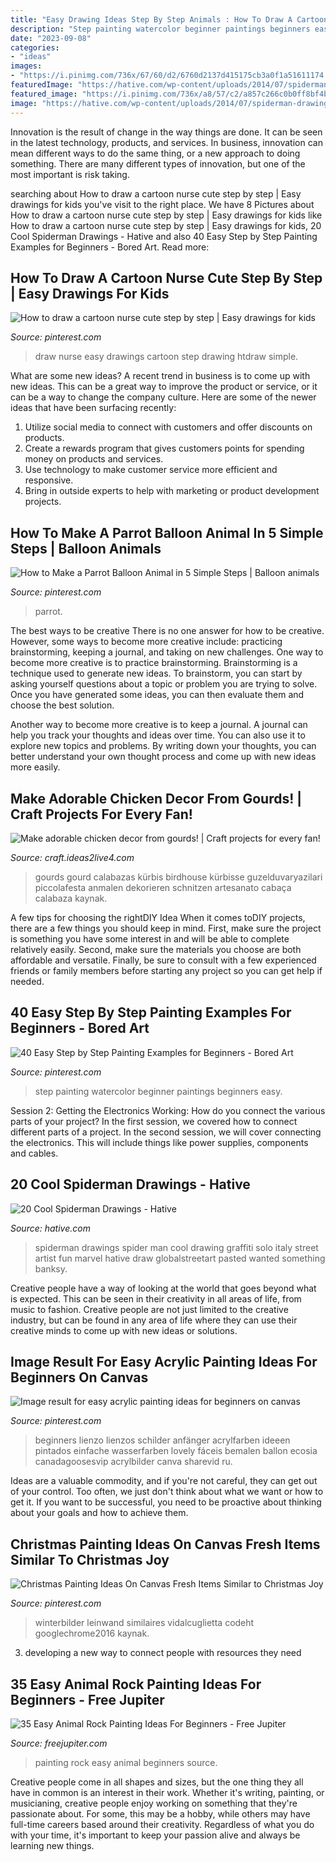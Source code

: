 ```yaml
---
title: "Easy Drawing Ideas Step By Step Animals : How To Draw A Cartoon Nurse Cute Step By Step"
description: "Step painting watercolor beginner paintings beginners easy"
date: "2023-09-08"
categories:
- "ideas"
images:
- "https://i.pinimg.com/736x/67/60/d2/6760d2137d415175cb3a0f1a51611174.jpg"
featuredImage: "https://hative.com/wp-content/uploads/2014/07/spiderman-drawings/3-spiderman-drawings.jpg"
featured_image: "https://i.pinimg.com/736x/a8/57/c2/a857c266c0b0ff8bf4b889c89234bac5.jpg"
image: "https://hative.com/wp-content/uploads/2014/07/spiderman-drawings/3-spiderman-drawings.jpg"
---
```



Innovation is the result of change in the way things are done. It can be seen in the latest technology, products, and services. In business, innovation can mean different ways to do the same thing, or a new approach to doing something. There are many different types of innovation, but one of the most important is risk taking.

	

		
searching about How to draw a cartoon nurse cute step by step | Easy drawings for kids you've visit to the right place. We have 8 Pictures about How to draw a cartoon nurse cute step by step | Easy drawings for kids like How to draw a cartoon nurse cute step by step | Easy drawings for kids, 20 Cool Spiderman Drawings - Hative and also 40 Easy Step by Step Painting Examples for Beginners - Bored Art. Read more:
		
    
## How To Draw A Cartoon Nurse Cute Step By Step | Easy Drawings For Kids

<img loading=lazy src="https://i.pinimg.com/736x/a8/57/c2/a857c266c0b0ff8bf4b889c89234bac5.jpg" onerror="this.onerror=null;this.src='https://tse1.mm.bing.net/th?id=OIP.z_TCkil2T_25Bd2HSlHpNQHaEi&amp;pid=15.1';" alt="How to draw a cartoon nurse cute step by step | Easy drawings for kids">

_Source: pinterest.com_

>draw nurse easy drawings cartoon step drawing htdraw simple. 

	

What are some new ideas?
A recent trend in business is to come up with new ideas. This can be a great way to improve the product or service, or it can be a way to change the company culture. Here are some of the newer ideas that have been surfacing recently: 
1. Utilize social media to connect with customers and offer discounts on products.
2. Create a rewards program that gives customers points for spending money on products and services. 
3. Use technology to make customer service more efficient and responsive. 
4. Bring in outside experts to help with marketing or product development projects.

    
## How To Make A Parrot Balloon Animal In 5 Simple Steps | Balloon Animals

<img loading=lazy src="https://i.pinimg.com/736x/62/26/dd/6226dd1115c58d3558df1e72e06de581.jpg" onerror="this.onerror=null;this.src='https://tse4.mm.bing.net/th?id=OIP.ZTKWZ9K5qAJD14fV8wIU0QHaEK&amp;pid=15.1';" alt="How to Make a Parrot Balloon Animal in 5 Simple Steps | Balloon animals">

_Source: pinterest.com_

>parrot. 

	

The best ways to be creative
There is no one answer for how to be creative. However, some ways to become more creative include: practicing brainstorming, keeping a journal, and taking on new challenges.
One way to become more creative is to practice brainstorming. Brainstorming is a technique used to generate new ideas. To brainstorm, you can start by asking yourself questions about a topic or problem you are trying to solve. Once you have generated some ideas, you can then evaluate them and choose the best solution.

Another way to become more creative is to keep a journal. A journal can help you track your thoughts and ideas over time. You can also use it to explore new topics and problems. By writing down your thoughts, you can better understand your own thought process and come up with new ideas more easily.

    
## Make Adorable Chicken Decor From Gourds! | Craft Projects For Every Fan!

<img loading=lazy src="https://craft.ideas2live4.com/wp-content/uploads/sites/4/2016/08/Gourd-Art-03.jpg" onerror="this.onerror=null;this.src='https://tse4.mm.bing.net/th?id=OIP.iblcx75zR7Gk-zxWM9a9rgHaNI&amp;pid=15.1';" alt="Make adorable chicken decor from gourds! | Craft projects for every fan!">

_Source: craft.ideas2live4.com_

>gourds gourd calabazas kürbis birdhouse kürbisse guzelduvaryazilari piccolafesta anmalen dekorieren schnitzen artesanato cabaça calabaza kaynak. 

	

A few tips for choosing the rightDIY Idea
When it comes toDIY projects, there are a few things you should keep in mind. First, make sure the project is something you have some interest in and will be able to complete relatively easily. Second, make sure the materials you choose are both affordable and versatile. Finally, be sure to consult with a few experienced friends or family members before starting any project so you can get help if needed.

    
## 40 Easy Step By Step Painting Examples For Beginners - Bored Art

<img loading=lazy src="https://i.pinimg.com/736x/90/7b/1d/907b1db3c0f31bf8ef8fd3807e340acb.jpg" onerror="this.onerror=null;this.src='https://tse1.mm.bing.net/th?id=OIP.j2V2kkb6LO5MiTqAbdfYBQAAAA&amp;pid=15.1';" alt="40 Easy Step by Step Painting Examples for Beginners - Bored Art">

_Source: pinterest.com_

>step painting watercolor beginner paintings beginners easy. 

	

Session 2: Getting the Electronics Working: How do you connect the various parts of your project?
In the first session, we covered how to connect different parts of a project. In the second session, we will cover connecting the electronics. This will include things like power supplies, components and cables.

    
## 20 Cool Spiderman Drawings - Hative

<img loading=lazy src="https://hative.com/wp-content/uploads/2014/07/spiderman-drawings/3-spiderman-drawings.jpg" onerror="this.onerror=null;this.src='https://tse1.mm.bing.net/th?id=OIP.7RI0wOBJuNjRfjGsiVAqeAHaJ7&amp;pid=15.1';" alt="20 Cool Spiderman Drawings - Hative">

_Source: hative.com_

>spiderman drawings spider man cool drawing graffiti solo italy street artist fun marvel hative draw globalstreetart pasted wanted something banksy. 

	

Creative people have a way of looking at the world that goes beyond what is expected. This can be seen in their creativity in all areas of life, from music to fashion. Creative people are not just limited to the creative industry, but can be found in any area of life where they can use their creative minds to come up with new ideas or solutions.

    
## Image Result For Easy Acrylic Painting Ideas For Beginners On Canvas

<img loading=lazy src="https://i.pinimg.com/736x/67/60/d2/6760d2137d415175cb3a0f1a51611174.jpg" onerror="this.onerror=null;this.src='https://tse4.mm.bing.net/th?id=OIP.8wBrftt6xM69XikDFHT1GQHaLH&amp;pid=15.1';" alt="Image result for easy acrylic painting ideas for beginners on canvas">

_Source: pinterest.com_

>beginners lienzo lienzos schilder anfänger acrylfarben ideeen pintados einfache wasserfarben lovely fáceis bemalen ballon ecosia canadagoosesvip acrylbilder canva sharevid ru. 

	

Ideas are a valuable commodity, and if you're not careful, they can get out of your control. Too often, we just don't think about what we want or how to get it. If you want to be successful, you need to be proactive about thinking about your goals and how to achieve them.

    
## Christmas Painting Ideas On Canvas Fresh Items Similar To Christmas Joy

<img loading=lazy src="https://i.pinimg.com/736x/e6/91/06/e69106b277a0c8d22ff0c36559a7e175.jpg" onerror="this.onerror=null;this.src='https://tse3.mm.bing.net/th?id=OIP.peY7J112wlE3hiMFkpAIJwHaJ3&amp;pid=15.1';" alt="Christmas Painting Ideas On Canvas Fresh Items Similar to Christmas Joy">

_Source: pinterest.com_

>winterbilder leinwand similaires vidalcuglietta codeht googlechrome2016 kaynak. 

	

3. developing a new way to connect people with resources they need 

    
## 35 Easy Animal Rock Painting Ideas For Beginners - Free Jupiter

<img loading=lazy src="http://www.freejupiter.com/wp-content/uploads/2019/09/Easy-Animal-Rock-Painting-Ideas-For-Beginners-11.jpg" onerror="this.onerror=null;this.src='https://tse2.mm.bing.net/th?id=OIP.5HeuYIpJqrC7YohxsGE0_gHaJ4&amp;pid=15.1';" alt="35 Easy Animal Rock Painting Ideas For Beginners - Free Jupiter">

_Source: freejupiter.com_

>painting rock easy animal beginners source. 

	

Creative people come in all shapes and sizes, but the one thing they all have in common is an interest in their work. Whether it's writing, painting, or musicianing, creative people enjoy working on something that they're passionate about. For some, this may be a hobby, while others may have full-time careers based around their creativity. Regardless of what you do with your time, it's important to keep your passion alive and always be learning new things.

